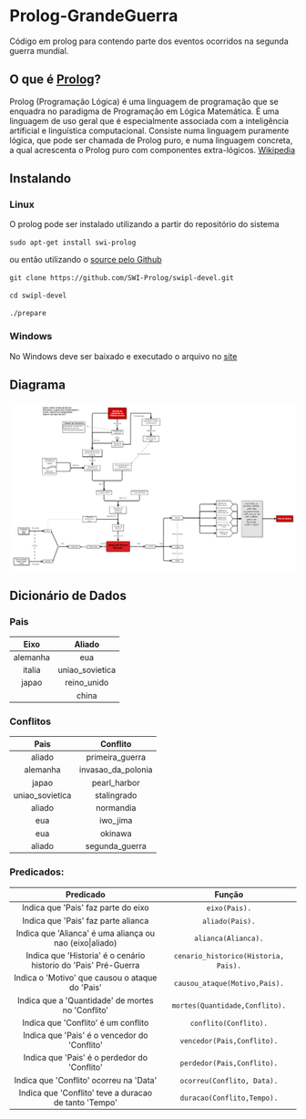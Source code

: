 # Prolog-GrandeGuerra
Código em prolog para contendo parte dos eventos ocorridos na segunda guerra mundial.

## O que é [Prolog](http://www.swi-prolog.org/)?
Prolog (Programação Lógica) é uma linguagem de programação que se enquadra no paradigma de Programação em Lógica Matemática. É uma linguagem de uso geral que é especialmente associada com a inteligência artificial e linguística computacional. Consiste numa linguagem puramente lógica, que pode ser chamada de Prolog puro, e numa linguagem concreta, a qual acrescenta o Prolog puro com componentes extra-lógicos. [Wikipedia](https://pt.wikipedia.org/wiki/Prolog)

## Instalando

### Linux
O prolog pode ser instalado utilizando a partir do repositório do sistema

`sudo apt-get install swi-prolog`

ou então utilizando o [source pelo Github](https://github.com/SWI-Prolog/swipl-devel)

`git clone https://github.com/SWI-Prolog/swipl-devel.git`

`cd swipl-devel`

`./prepare`

### Windows
No Windows deve ser baixado e executado o arquivo no [site](http://www.swi-prolog.org/download/daily/bin/)

## Diagrama 
![Diagrama do mundo](https://github.com/Arthurcn96/Prolog-GrandeGuerra/blob/master/ImagemComp.png)

## Dicionário de Dados

### Pais
Eixo      |Aliado
:---:     |:---:
alemanha  |eua
italia    |uniao_sovietica
japao     |reino_unido
          |china

### Conflitos

Pais            |Conflito
:---:           |:---:
aliado          |primeira_guerra
alemanha        |invasao_da_polonia
japao           |pearl_harbor
uniao_sovietica |stalingrado
aliado          |normandia
eua             |iwo_jima
eua             |okinawa
aliado          |segunda_guerra

### Predicados:

Predicado                                                         |Função
:---:                                                             |:---:
Indica que 'Pais' faz parte do eixo                               |`eixo(Pais).`
Indica que 'Pais' faz parte alianca                               | `aliado(Pais).`
Indica que 'Alianca' é uma aliança ou nao (eixo\|aliado)          |`alianca(Alianca).`
Indica que 'Historia' é o cenário historio do 'Pais' Pré-Guerra   |`cenario_historico(Historia, Pais).`
Indica o 'Motivo' que causou o ataque do 'Pais'                   |`causou_ataque(Motivo,Pais).`
Indica que a 'Quantidade' de mortes no 'Conflito'                 |`mortes(Quantidade,Conflito).`
Indica que 'Conflito' é um conflito                               |`conflito(Conflito).`
Indica que 'Pais' é o vencedor do 'Conflito'                      |`vencedor(Pais,Conflito).`
Indica que 'Pais' é o perdedor do 'Conflito'                      |`perdedor(Pais,Conflito).`
Indica que 'Conflito' ocorreu na 'Data'                           |`ocorreu(Conflito, Data).`
Indica que 'Conflito' teve a duracao de tanto 'Tempo'             |`duracao(Conflito,Tempo).`
